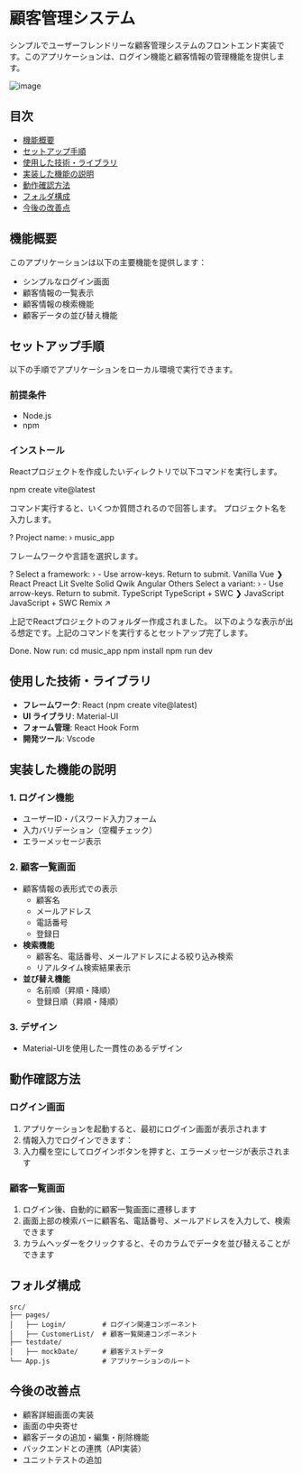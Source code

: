 # 顧客管理システム

シンプルでユーザーフレンドリーな顧客管理システムのフロントエンド実装です。このアプリケーションは、ログイン機能と顧客情報の管理機能を提供します。

![image](https://github.com/user-attachments/assets/401329ce-02bb-4e02-99f1-a574c28d00a7)

## 目次

- [機能概要](#機能概要)
- [セットアップ手順](#セットアップ手順)
- [使用した技術・ライブラリ](#使用した技術ライブラリ)
- [実装した機能の説明](#実装した機能の説明)
- [動作確認方法](#動作確認方法)
- [フォルダ構成](#フォルダ構成)
- [今後の改善点](#今後の改善点)

## 機能概要

このアプリケーションは以下の主要機能を提供します：

- シンプルなログイン画面
- 顧客情報の一覧表示
- 顧客情報の検索機能
- 顧客データの並び替え機能

## セットアップ手順

以下の手順でアプリケーションをローカル環境で実行できます。

### 前提条件

- Node.js
- npm

### インストール

Reactプロジェクトを作成したいディレクトリで以下コマンドを実行します。

npm create vite@latest

コマンド実行すると、いくつか質問されるので回答します。
プロジェクト名を入力します。

? Project name: › music_app

フレームワークや言語を選択します。

? Select a framework: › - Use arrow-keys. Return to submit.
    Vanilla
    Vue
❯   React
    Preact
    Lit
    Svelte
    Solid
    Qwik
    Angular
    Others
Select a variant: › - Use arrow-keys. Return to submit.
    TypeScript
    TypeScript + SWC
❯   JavaScript
    JavaScript + SWC
    Remix ↗

上記でReactプロジェクトのフォルダー作成されました。
以下のような表示が出る想定です。上記のコマンドを実行するとセットアップ完了します。

Done. Now run:
    cd music_app
    npm install
    npm run dev

## 使用した技術・ライブラリ

- **フレームワーク**: React (npm create vite@latest)
- **UI ライブラリ**: Material-UI
- **フォーム管理**: React Hook Form
- **開発ツール**: Vscode

## 実装した機能の説明

### 1. ログイン機能

- ユーザーID・パスワード入力フォーム
- 入力バリデーション（空欄チェック）
- エラーメッセージ表示

### 2. 顧客一覧画面

- 顧客情報の表形式での表示
  - 顧客名
  - メールアドレス
  - 電話番号
  - 登録日
- **検索機能**
  - 顧客名、電話番号、メールアドレスによる絞り込み検索
  - リアルタイム検索結果表示
- **並び替え機能**
  - 名前順（昇順・降順）
  - 登録日順（昇順・降順）

### 3. デザイン

- Material-UIを使用した一貫性のあるデザイン

## 動作確認方法

### ログイン画面

1. アプリケーションを起動すると、最初にログイン画面が表示されます
2. 情報入力でログインできます：
3. 入力欄を空にしてログインボタンを押すと、エラーメッセージが表示されます

### 顧客一覧画面

1. ログイン後、自動的に顧客一覧画面に遷移します
2. 画面上部の検索バーに顧客名、電話番号、メールアドレスを入力して、検索できます
3. カラムヘッダーをクリックすると、そのカラムでデータを並び替えることができます

## フォルダ構成

```
src/
├── pages/
│   ├── Login/         # ログイン関連コンポーネント
│   ├── CustomerList/  # 顧客一覧関連コンポーネント
├── testdate/
│   ├── mockDate/      # 顧客テストデータ
└── App.js             # アプリケーションのルート
```

## 今後の改善点

- 顧客詳細画面の実装
- 画面の中央寄せ
- 顧客データの追加・編集・削除機能
- バックエンドとの連携（API実装）
- ユニットテストの追加
